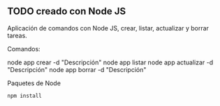 ## TODO creado con Node JS

Aplicación de comandos con Node JS, crear, listar, actualizar y borrar tareas.

Comandos:

node app crear -d "Descripción"
node app listar
node app actualizar -d "Descripción"
node app borrar -d "Descripción"

Paquetes de Node

```
npm install
```